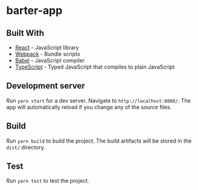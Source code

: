 # barter-app

## Built With

* [React](https://reactjs.org/) - JavaScript library
* [Webpack](https://webpack.js.org/) - Bundle scripts
* [Babel](https://babeljs.io/) - JavaScript compiler
* [TypeScript](https://www.typescriptlang.org/) - Typed JavaScript that compiles to plain JavaScript

## Development server

Run `yarn start` for a dev server. Navigate to `http://localhost:8080/`. The app will automatically reload if you change any of the source files.

## Build

Run `yarn build` to build the project. The build artifacts will be stored in the `dist/` directory.

## Test

Run `yarn test` to test the project.
